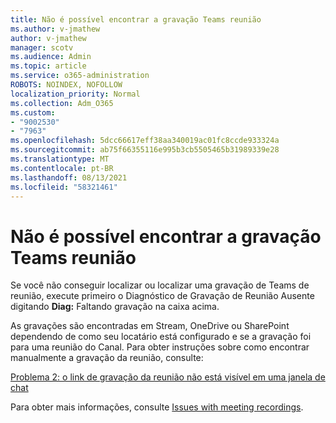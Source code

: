 ```yaml
---
title: Não é possível encontrar a gravação Teams reunião
ms.author: v-jmathew
author: v-jmathew
manager: scotv
ms.audience: Admin
ms.topic: article
ms.service: o365-administration
ROBOTS: NOINDEX, NOFOLLOW
localization_priority: Normal
ms.collection: Adm_O365
ms.custom:
- "9002530"
- "7963"
ms.openlocfilehash: 5dcc66617eff38aa340019ac01fc8ccde933324a
ms.sourcegitcommit: ab75f66355116e995b3cb5505465b31989339e28
ms.translationtype: MT
ms.contentlocale: pt-BR
ms.lasthandoff: 08/13/2021
ms.locfileid: "58321461"
---
```

# <a name="cant-find-the-teams-meeting-recording"></a>Não é possível encontrar a gravação Teams reunião

Se você não conseguir localizar ou localizar uma gravação de Teams de reunião, execute primeiro o Diagnóstico de Gravação de Reunião Ausente digitando **Diag:** Faltando gravação na caixa acima. 

As gravações são encontradas em Stream, OneDrive ou SharePoint dependendo de como seu locatário está configurado e se a gravação foi para uma reunião do Canal. Para obter instruções sobre como encontrar manualmente a gravação da reunião, consulte: 

[Problema 2: o link de gravação da reunião não está visível em uma janela de chat](https://docs.microsoft.com/microsoftteams/troubleshoot/meetings/troubleshoot-meeting-recording-issues#issue-2-the-meeting-recording-link-isnt-visible-in-a-chat-window)

Para obter mais informações, consulte [Issues with meeting recordings](https://docs.microsoft.com/microsoftteams/troubleshoot/meetings/troubleshoot-meeting-recording-issues).
